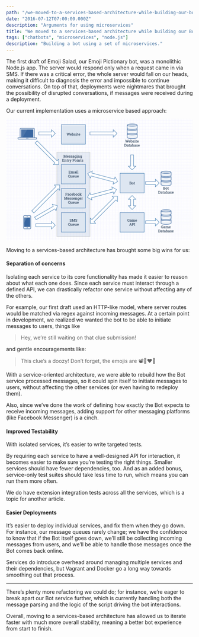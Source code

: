 ```yaml
---
path: "/we-moved-to-a-services-based-architecture-while-building-our-bot-and-it-is-awesome/"
date: "2016-07-12T07:00:00.000Z"
description: "Arguments for using microservices"
title: "We moved to a services-based architecture while building our Bot and it is awesome"
tags: ["chatbots", "microservices", "node.js"]
description: "Building a bot using a set of microservices."
---
```


The first draft of Emoji Salad, our Emoji Pictionary bot, was a monolithic
Node.js app. The server would respond only when a request came in via SMS. If
there was a critical error, the whole server would fall on our heads, making it
difficult to diagnosis the error and impossible to continue conversations. On
top of that, deployments were nightmares that brought the possibility of
disrupted conversations, if messages were received during a deployment.

Our current implementation uses a microservice based approach:

![A diagram of our architecture](diagram.png)

Moving to a services-based architecture has brought some big wins for us:

#### Separation of concerns

Isolating each service to its core functionality has made it easier to reason
about what each one does. Since each service must interact through a defined
API, we can drastically refactor one service without affecting any of the
others.

For example, our first draft used an HTTP-like model, where server routes would
be matched via regex against incoming messages. At a certain point in
development, we realized we wanted the bot to be able to initiate messages to
users, things like

> Hey, we’re still waiting on that clue submission!

and gentle encouragements like:

> This clue’s a doozy! Don’t forget, the emojis are 📽🤖❤️🤖

With a service-oriented architecture, we were able to rebuild how the Bot
service processed messages, so it could spin itself to initiate messages to
users, without affecting the other services (or even having to redeploy them).

Also, since we’ve done the work of defining how exactly the Bot expects to
receive incoming messages, adding support for other messaging platforms (like
Facebook Messenger) is a cinch.

#### Improved Testability

With isolated services, it’s easier to write targeted tests.

By requiring each service to have a well-designed API for interaction, it
becomes easier to make sure you’re testing the right things. Smaller services
should have fewer dependencies, too. And as an added bonus, service-only test
suites should take less time to run, which means you can run them more often.

We do have extension integration tests across all the services, which is a topic
for another article.

#### Easier Deployments

It’s easier to deploy individual services, and fix them when they go down. For
instance, our message queues rarely change; we have the confidence to know that
if the Bot itself goes down, we’ll still be collecting incoming messages from
users, and we’ll be able to handle those messages once the Bot comes back
online.

Services do introduce overhead around managing multiple services and their
dependencies, but Vagrant and Docker go a long way towards smoothing out that
process.

---

There’s plenty more refactoring we could do; for instance, we’re eager to break
apart our Bot service further, which is currently handling both the message
parsing and the logic of the script driving the bot interactions.

Overall, moving to a services-based architecture has allowed us to iterate
faster with much more overall stability, meaning a better bot experience from
start to finish.
